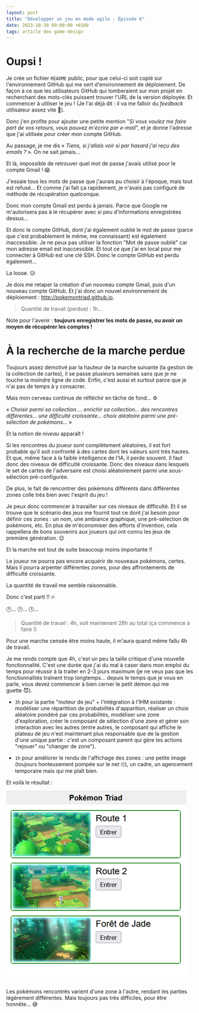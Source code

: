 ```yaml
---
layout: post
title: "Développer un jeu en mode agile - Épisode 6"
date: 2023-10-30 09:00:00 +0100
tags: article dev game-design
---
```


# Oupsi&nbsp;!

Je crée un fichier `README` public, pour que celui-ci soit copié sur l'environnement GitHub qui me sert d'environnement de déploiement. De façon à ce que les utilisateurs GitHub qui tomberaient sur mon projet en recherchant des mots-clés puissent trouver l'URL de la version déployée. Et commencer à utiliser le jeu&nbsp;! (Je l'ai déjà dit : il va me falloir du _feedback_ utilisateur assez vite 🙂).

Donc j'en profite pour ajouter une petite mention "_Si vous voulez me faire part de vos retours, vous pouvez m'écrire par e-mail_", et je donne l'adresse que j'ai utilisée pour créer mon compte GitHub.

Au passage, je me dis «&nbsp;_Tiens, si j'allais voir si par hasard j'ai reçu des emails ?_&nbsp;». On ne sait jamais...

Et là, impossible de retrouver quel mot de passe j'avais utilisé pour le compte Gmail&nbsp;!&nbsp;😱

J'essaie tous les mots de passe que j'aurais pu choisir à l'époque, mais tout est refusé... Et comme j'ai fait ça rapidement, je n'avais pas configuré de méthode de récupération quelconque.

Donc mon compte Gmail est perdu à jamais. Parce que Google ne m'autorisera pas à le récupérer avec si peu d'informations enregistrées dessus...

Et donc le compte GitHub, dont j'ai également oublié le mot de passe (parce que c'est probablement le même, me connaissant) est également inaccessible. Je ne peux pas utiliser la fonction "Mot de passe oublié" car mon adresse email est inaccessible. Et tout ce que j'ai en local pour me connecter à GitHub est une clé SSH. Donc le compte GitHub est perdu également...

La loose.&nbsp;😥

Je dois me retaper la création d'un nouveau compte Gmail, puis d'un nouveau compte GitHub. Et j'ai donc un nouvel environnement de déploiement : http://pokemontriad.github.io.

> Quantité de travail (perdue) : 1h...

Note pour l'avenir&nbsp;: **toujours enregistrer les mots de passe, ou avoir un moyen de récupérer les comptes&nbsp;!**

# À la recherche de la marche perdue

Toujours assez démotivé par la hauteur de la marche suivante (la gestion de la collection de cartes), il se passe plusieurs semaines sans que je ne touche la moindre ligne de code. Enfin, c'est aussi et surtout parce que je n'ai pas de temps à y consacrer.

Mais mon cerveau continue de réfléchir en tâche de fond...&nbsp;⚙

«&nbsp;_Choisir parmi sa collection.... enrichir sa collection... des rencontres différentes... une difficulté croissante... choix aléatoire parmi une pré-sélection de pokémons..._&nbsp;»

Et la notion de _niveau_ apparaît&nbsp;!

Si les rencontres du joueur sont complètement aléatoires, il est fort probable qu'il soit confronté à des cartes dont les valeurs sont très hautes. Et que, même face à la faible intelligence de l'IA, il perde souvent. Il faut donc des niveaux de difficulté croissante. Donc des niveaux dans lesquels le set de cartes de l'adversaire est choisi aléatoirement parmi une sous-sélection pré-configurée.

De plus, le fait de rencontrer des pokémons différents dans différentes zones colle très bien avec l'esprit du jeu&nbsp;!

Je peux donc commencer à travailler sur ces niveaux de difficulté. Et il se trouve que le scénario des jeux me fournit tout ce dont j'ai besoin pour définir ces zones&nbsp;: un nom, une ambiance graphique, une pré-sélection de pokémons, etc. En plus de m'économiser des efforts d'invention, cela rappellera de bons souvenirs aux joueurs qui ont connu les jeux de première génération.&nbsp;😉

Et la marche est tout de suite beaucoup moins importante&nbsp;!!

Le joueur ne pourra pas encore acquérir de nouveaux pokémons, certes. Mais il pourra arpenter différentes zones, pour des affrontements de difficulté croissante.

La quantité de travail me semble raisonnable.

Donc c'est parti&nbsp;!!&nbsp;🔥

🕐... 🕑... 🕒...

> Quantité de travail : 4h, soit maintenant 28h au total (ça commence à faire&nbsp;!)

Pour une marche censée être moins haute, il m'aura quand même fallu 4h de travail.

Je me rends compte que 4h, c'est un peu la taille critique d'une nouvelle fonctionnalité. C'est une durée que j'ai du mal à caser dans mon emploi du temps pour réussir à la traiter en 2-3 jours maximum (je ne veux pas que les fonctionnalités traînent trop longtemps... depuis le temps que je vous en parle, vous devez commencer à bien cerner le petit démon qui me guette&nbsp;😈).

- `3h` pour la partie "moteur de jeu" + l'intégration à l'IHM existante&nbsp;: modéliser une répartition de probabilités d'apparition, réaliser un choix aléatoire pondéré par ces probabilités, modéliser une zone d'exploration, créer le composant de sélection d'une zone et gérer son interaction avec les autres (entre autres, le composant qui affiche le plateau de jeu n'est maintenant plus responsable que de la gestion d'une unique partie&nbsp;: c'est un composant parent qui gère les actions "rejouer" ou "changer de zone").

- `1h` pour améliorer le rendu de l'affichage des zones&nbsp;: une petite image (toujours honteusement pompée sur le net&nbsp;🙄), un cadre, un agencement temporaire mais qui me plaît bien.

Et voilà le résultat&nbsp;:

![](/assets/images/pokemon-triad/pokemon-triad-areas.png)

Les pokémons rencontrés varient d'une zone à l'autre, rendant les parties légèrement différentes. Mais toujours pas très difficiles, pour être honnête...&nbsp;😅
